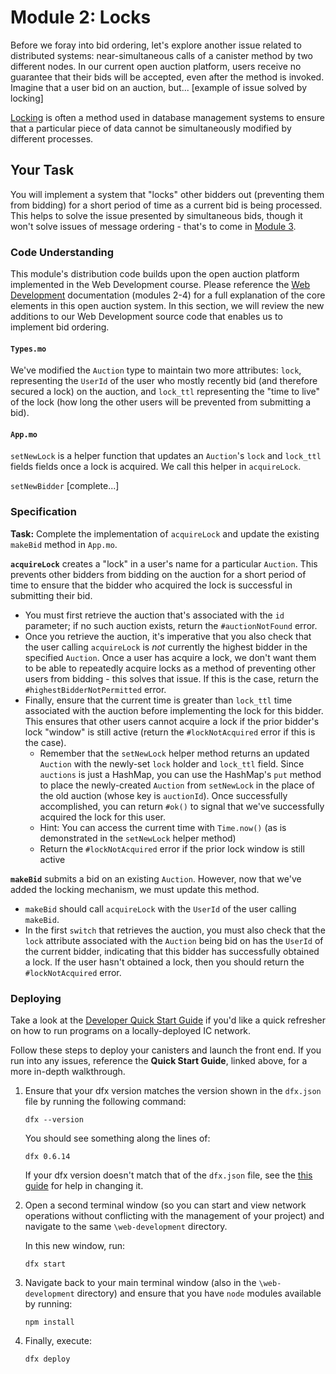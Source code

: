 # Module 2: Locks

Before we foray into bid ordering, let's explore another issue related to distributed systems: near-simultaneous calls of a canister method by two different nodes. In our current open auction platform, users receive no guarantee that their bids will be accepted, even after the method is invoked. Imagine that a user bid on an auction, but... [example of issue solved by locking]

[Locking](https://www.geeksforgeeks.org/implementation-of-locking-in-dbms/#:~:text=Locking%20protocols%20are%20used%20in,is%20called%20as%20Lock%20Manager.) is often a method used in database management systems to ensure that a particular piece of data cannot be simultaneously modified by different processes.

 ## Your Task

You will implement a system that "locks" other bidders out (preventing them from bidding) for a short period of time as a current bid is being processed. This helps to solve the issue presented by simultaneous bids, though it won't solve issues of message ordering - that's to come in [Module 3](/module-3.md). 

### Code Understanding

This module's distribution code builds upon the open auction platform implemented in the Web Development course. Please reference the [Web Development](https://github.com/DFINITY-Education/web-development) documentation (modules 2-4) for a full explanation of the core elements in this open auction system. In this section, we will review the new additions to our Web Development source code that enables us to implement bid ordering. 

#### `Types.mo`

We've modified the `Auction` type to maintain two more attributes: `lock`, representing the `UserId` of the user who mostly recently bid (and therefore secured a lock) on the auction, and `lock_ttl` representing the "time to live" of the lock (how long the other users will be prevented from submitting a bid).

#### `App.mo`

`setNewLock` is a helper function that updates an `Auction`'s `lock` and `lock_ttl` fields fields once a lock is acquired. We call this helper in `acquireLock`.

`setNewBidder` [complete...]

### Specification

**Task:** Complete the implementation of  `acquireLock` and update the existing `makeBid` method in `App.mo`.

**`acquireLock`** creates a "lock" in a user's name for a particular `Auction`. This prevents other bidders from bidding on the auction for a short period of time to ensure that the bidder who acquired the lock is successful in submitting their bid.

* You must first retrieve the auction that's associated with the `id` parameter; if no such auction exists, return the `#auctionNotFound` error. 
* Once you retrieve the auction, it's imperative that you also check that the user calling `acquireLock` is *not* currently the highest bidder in the specified `Auction`. Once a user has acquire a lock, we don't want them to be able to repeatedly acquire locks as a method of preventing other users from bidding - this solves that issue. If this is the case, return the `#highestBidderNotPermitted` error.
* Finally, ensure that the current time is greater than `lock_ttl` time associated with the auction before implementing the lock for this bidder. This ensures that other users cannot acquire a lock if the prior bidder's lock "window" is still active (return the `#lockNotAcquired` error if this is the case).
  * Remember that the `setNewLock` helper method returns an updated `Auction` with the newly-set `lock` holder and `lock_ttl` field. Since `auctions` is just a HashMap, you can use the HashMap's `put` method to place the newly-created `Auction` from `setNewLock` in the place of the old auction (whose key is `auctionId`). Once successfully accomplished, you can return `#ok()` to signal that we've successfully acquired the lock for this user. 
  * Hint: You can access the current time with `Time.now()` (as is demonstrated in the `setNewLock` helper method)
  * Return the `#lockNotAcquired` error if the prior lock window is still active

**`makeBid`** submits a bid on an existing `Auction`. However, now that we've added the locking mechanism, we must update this method.

* `makeBid` should call `acquireLock` with the `UserId` of the user calling `makeBid`.
* In the first `switch` that retrieves the auction, you must also check that the `lock` attribute associated with the `Auction` being bid on has the `UserId` of the current bidder, indicating that this bidder has successfully obtained a lock. If the user hasn't obtained a lock, then you should return the `#lockNotAcquired` error. 

### Deploying

Take a look at the [Developer Quick Start Guide](https://sdk.dfinity.org/docs/quickstart/quickstart.html) if you'd like a quick refresher on how to run programs on a locally-deployed IC network. 

Follow these steps to deploy your canisters and launch the front end. If you run into any issues, reference the **Quick Start Guide**, linked above,  for a more in-depth walkthrough.

1. Ensure that your dfx version matches the version shown in the `dfx.json` file by running the following command:

   ```
   dfx --version
   ```

   You should see something along the lines of:

   ```
   dfx 0.6.14
   ```

   If your dfx version doesn't match that of the `dfx.json` file, see the [this guide](https://sdk.dfinity.org/docs/developers-guide/install-upgrade-remove.html#install-version) for help in changing it. 

2. Open a second terminal window (so you can start and view network operations without conflicting with the management of your project) and navigate to the same `\web-development` directory.

   In this new window, run:

   ```
   dfx start
   ```

3. Navigate back to your main terminal window (also in the `\web-development` directory) and ensure that you have `node` modules available by running:

   ```
   npm install
   ```

4. Finally, execute:

   ```
   dfx deploy
   ```

